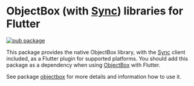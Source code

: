 # ObjectBox (with [Sync](https://objectbox.io/sync)) libraries for Flutter

[![pub package](https://img.shields.io/pub/v/objectbox_sync_flutter_libs.svg)](https://pub.dev/packages/objectbox_sync_flutter_libs)

This package provides the native ObjectBox library, with the [Sync](https://objectbox.io/sync) 
client included, as a Flutter plugin for supported platforms.
You should add this package as a dependency when using [ObjectBox](https://pub.dev/packages/objectbox) with Flutter.

See package [objectbox](https://pub.dev/packages/objectbox) for more details and information how to use it. 
